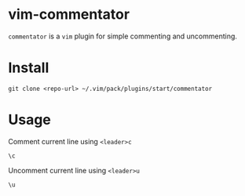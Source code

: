# vim-commentator
`commentator` is a `vim` plugin for simple commenting and uncommenting.

# Install
```
git clone <repo-url> ~/.vim/pack/plugins/start/commentator
```

# Usage
Comment current line using `<leader>c`
```vim
\c
```
Uncomment current line using `<leader>u`
```vim
\u
```

